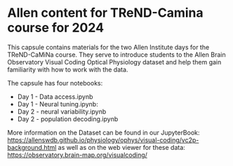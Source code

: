 # Allen content for TReND-Camina course for 2024

This capsule contains materials for the two Allen Institute days for the TReND-CaMiNa course. They serve to introduce students to the Allen Brain Observatory Visual Coding Optical Physiology dataset and help them gain familiarity with how to work with the data.

The capsule has four notebooks: 

- Day 1 - Data access.ipynb
- Day 1 - Neural tuning.ipynb:
- Day 2 - neural variability.ipynb
- Day 2 - population decoding.ipynb

More information on the Dataset can be found in our JupyterBook: https://allenswdb.github.io/physiology/ophys/visual-coding/vc2p-background.html
as well as on the web viewer for these data: https://observatory.brain-map.org/visualcoding/
